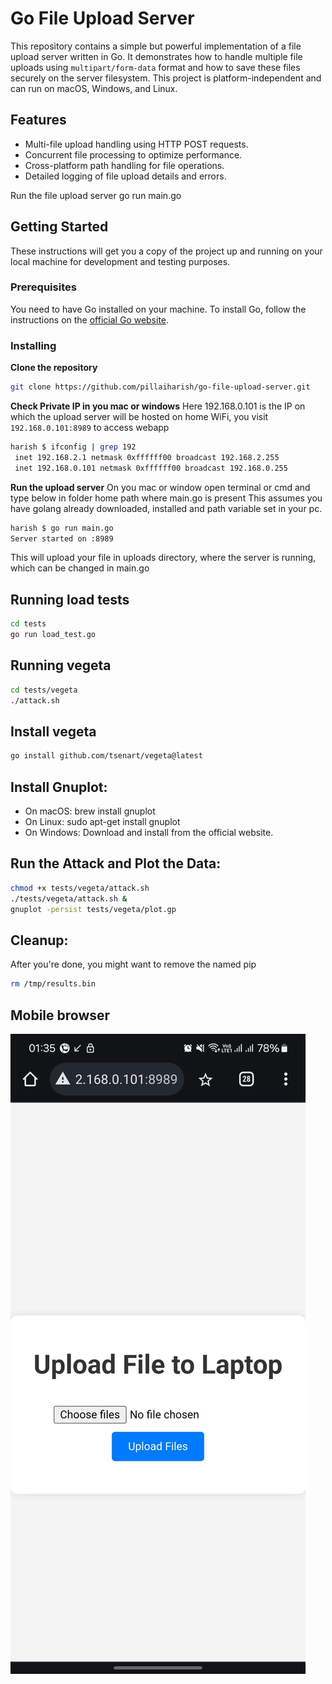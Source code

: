 # Go File Upload Server

This repository contains a simple but powerful implementation of a file upload server written in Go. It demonstrates how to handle multiple file uploads using `multipart/form-data` format and how to save these files securely on the server filesystem. This project is platform-independent and can run on macOS, Windows, and Linux.


## Features

- Multi-file upload handling using HTTP POST requests.
- Concurrent file processing to optimize performance.
- Cross-platform path handling for file operations.
- Detailed logging of file upload details and errors.

Run the file upload server 
go run main.go

## Getting Started

These instructions will get you a copy of the project up and running on your local machine for development and testing purposes.

### Prerequisites

You need to have Go installed on your machine. To install Go, follow the instructions on the [official Go website](https://golang.org/dl/).

### Installing

**Clone the repository**

   ```bash
   git clone https://github.com/pillaiharish/go-file-upload-server.git
   ```

**Check Private IP in you mac or windows**
Here 192.168.0.101 is the IP on which the upload server will be hosted on home WiFi, 
you visit ```192.168.0.101:8989``` to access webapp
   ```bash
   harish $ ifconfig | grep 192
	inet 192.168.2.1 netmask 0xffffff00 broadcast 192.168.2.255
	inet 192.168.0.101 netmask 0xffffff00 broadcast 192.168.0.255
   ```

**Run the upload server**
On you mac or window open terminal or cmd and type below in folder home path where main.go is present
This assumes you have golang already downloaded, installed and path variable set in your pc.
```bash
harish $ go run main.go
Server started on :8989
```
This will upload your file in uploads directory, where the server is running, which can be changed in main.go

## Running load tests
```bash
cd tests
go run load_test.go
```

## Running vegeta
```bash
cd tests/vegeta
./attack.sh
```


## Install vegeta
```bash
go install github.com/tsenart/vegeta@latest
```

## Install Gnuplot:
- On macOS: brew install gnuplot
- On Linux: sudo apt-get install gnuplot
- On Windows: Download and install from the official website.


## Run the Attack and Plot the Data:
```bash
chmod +x tests/vegeta/attack.sh
./tests/vegeta/attack.sh &
gnuplot -persist tests/vegeta/plot.gp
```

## Cleanup:
After you're done, you might want to remove the named pip
```bash
rm /tmp/results.bin
```
## Mobile browser
![Screeshot for client1](https://github.com/pillaiharish/file-upload-server-golang/blob/main/2024-06-20-mobile-browser.jpeg)